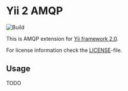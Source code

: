 Yii 2 AMQP
========================

![Build](https://travis-ci.org/CSharpRU/yii2-amqp.svg?branch=master)

This is AMQP extension for [Yii framework 2.0](http://www.yiiframework.com).

For license information check the [LICENSE](LICENSE.md)-file.

Usage
-----

TODO
